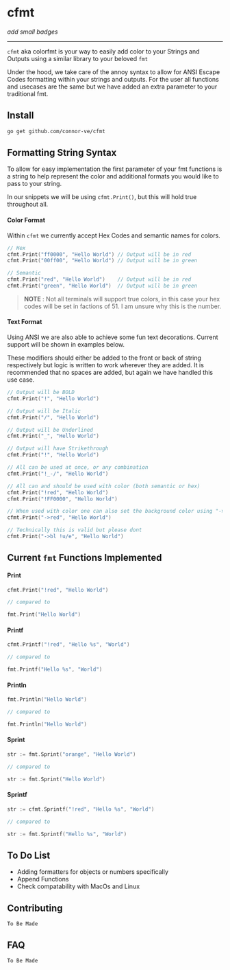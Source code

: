 # cfmt

_add small badges_

---

`cfmt` aka colorfmt is your way to easily add color to your Strings and Outputs using a similar library to your beloved `fmt`

Under the hood, we take care of the annoy syntax to allow for ANSI Escape Codes formatting within your strings and outputs. For the user all functions and usecases are the same but we have added an extra parameter to your traditional fmt.

## Install

```bash
go get github.com/connor-ve/cfmt
```

## Formatting String Syntax

To allow for easy implementation the first parameter of your fmt functions is a string to help represent the color and additional formats you would like to pass to your string.

In our snippets we will be using `cfmt.Print()`, but this will hold true throughout all.

#### Color Format

Within `cfmt` we currently accept Hex Codes and semantic names for colors.

```go
// Hex
cfmt.Print("ff0000", "Hello World") // Output will be in red
cfmt.Print("00ff00", "Hello World") // Output will be in green

// Semantic
cfmt.Print("red", "Hello World")    // Output will be in red
cfmt.Print("green", "Hello World")  // Output will be in green
```

> **NOTE** : Not all terminals will support true colors, in this case your hex codes will be set in factions of 51. I am unsure why this is the number.

#### Text Format

Using ANSI we are also able to achieve some fun text decorations. Current support will be shown in examples below.

These modifiers should either be added to the front or back of string respectively but logic is written to work wherever they are added. It is recommended that no spaces are added, but again we have handled this use case.

```go
// Output will be BOLD
cfmt.Print("!", "Hello World")

// Output will be Italic
cfmt.Print("/", "Hello World")

// Output will be Underlined
cfmt.Print("_", "Hello World")

// Output will have Strikethrough
cfmt.Print("!", "Hello World")

// All can be used at once, or any combination
cfmt.Print("!_-/", "Hello World")

// All can and should be used with color (both semantic or hex)
cfmt.Print("!red", "Hello World")
cfmt.Print("!FF0000", "Hello World")

// When used with color one can also set the background color using "->"
cfmt.Print("->red", "Hello World")

// Technically this is valid but please dont
cfmt.Print("->bl !u/e", "Hello World")
```

## Current `fmt` Functions Implemented

#### Print

```go
cfmt.Print("!red", "Hello World")

// compared to

fmt.Print("Hello World")
```

#### Printf

```go
cfmt.Printf("!red", "Hello %s", "World")

// compared to

fmt.Printf("Hello %s", "World")
```

#### Println

```go
fmt.Println("Hello World")

// compared to

fmt.Println("Hello World")
```

#### Sprint

```go
str := fmt.Sprint("orange", "Hello World")

// compared to

str := fmt.Sprint("Hello World")
```

#### Sprintf

```go
str := cfmt.Sprintf("!red", "Hello %s", "World")

// compared to

str := fmt.Sprintf("Hello %s", "World")
```

## To Do List

- Adding formatters for objects or numbers specifically
- Append Functions
- Check compatability with MacOs and Linux

## Contributing

`To Be Made`

## FAQ

`To Be Made`
